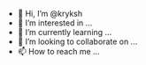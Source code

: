- 👋 Hi, I’m @kryksh
- 👀 I’m interested in ...
- 🌱 I’m currently learning ...
- 💞️ I’m looking to collaborate on ...
- 📫 How to reach me ...

<!---
kryksh/kryksh is a ✨ special ✨ repository because its `README.md` (this file) appears on your GitHub profile.
You can click the Preview link to take a look at your changes.
--->
